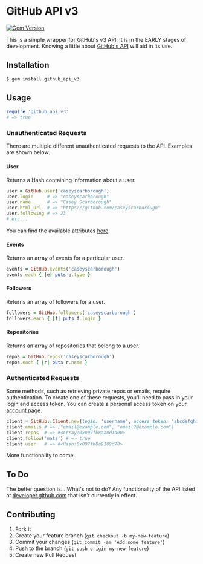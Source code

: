 # GitHub API v3

[![Gem Version](https://badge.fury.io/rb/github_api_v3.png)](http://badge.fury.io/rb/github_api_v3)

This is a simple wrapper for GitHub's v3 API. It is in the EARLY stages of development. Knowing a little about [GitHub's API](http://developer.github.com/) will aid in its use.

## Installation

```bash
$ gem install github_api_v3
```

## Usage

```ruby
require 'github_api_v3'
# => true
```

### Unauthenticated Requests

There are multiple different unauthenticated requests to the API. Examples are shown below.

#### User

Returns a Hash containing information about a user.

```ruby
user = GitHub.user('caseyscarborough')
user.login     # => "caseyscarborough"
user.name      # => "Casey Scarborough"
user.html_url  # => "https://github.com/caseyscarborough"
user.following # => 23
# etc...
```
You can find the available attributes [here](http://developer.github.com/v3/users/#get-a-single-user).

#### Events

Returns an array of events for a particular user.

```ruby
events = GitHub.events('caseyscarborough')
events.each { |e| puts e.type }
```

#### Followers

Returns an array of followers for a user.

```ruby
followers = GitHub.followers('caseyscarborough')
followers.each { |f| puts f.login }
```

#### Repositories

Returns an array of repositories that belong to a user.

```ruby
repos = GitHub.repos('caseyscarborough')
repos.each { |r| puts r.name }
```

### Authenticated Requests

Some methods, such as retrieving private repos or emails, require authentication. To create one of these requests, you'll need to pass in your login and access token. You can create a personal access token on your [account page](https://github.com/settings/applications).

```ruby
client = GitHub::Client.new(login: 'username', access_token: 'abcdefghijklmnopqrstuvwxyz12345')
client.emails # => ["email@example.com", "email2@example.com"]
client.repos  # => #<Array:0x007fb8aa0d1a00>
client.follow('matz') # => true
client.user   # => #<Hash:0x007fb8a9109d70>
```

More functionality to come.

## To Do

The better question is... What's not to do? Any functionality of the API listed at [developer.github.com](http://developer.github.com/) that isn't currently in effect.

## Contributing

1. Fork it
2. Create your feature branch (`git checkout -b my-new-feature`)
3. Commit your changes (`git commit -am 'Add some feature'`)
4. Push to the branch (`git push origin my-new-feature`)
5. Create new Pull Request
